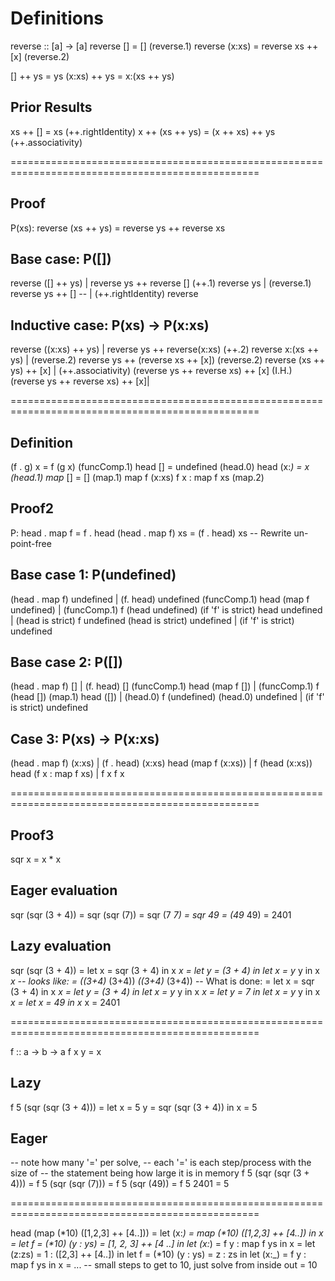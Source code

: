 # Definitions

reverse :: [a] -> [a]
reverse [] = [] (reverse.1)
reverse (x:xs) = reverse xs ++ [x] (reverse.2)

[] ++ ys = ys
(x:xs) ++ ys = x:(xs ++ ys)

## Prior Results

xs ++ [] = xs (++.rightIdentity)
x ++ (xs ++ ys) = (x ++ xs) ++ ys (++.associativity)

=================================================================================================

## Proof

P(xs): reverse (xs ++ ys) = reverse ys ++ reverse xs

## Base case: P([])

reverse ([] ++ ys)      |   reverse ys ++ reverse []
(++.1) reverse ys       | (reverse.1) reverse ys ++ []
--                      | (++.rightIdentity) reverse  

## Inductive case: P(xs) -> P(x:xs)

reverse ((x:xs) ++ ys)                  |     reverse ys ++   reverse(x:xs)
(++.2) reverse x:(xs ++ ys)             | (reverse.2) reverse ys ++ (reverse xs ++ [x])
(reverse.2) reverse (xs ++ ys) ++ [x]   | (++.associativity) (reverse ys ++ reverse xs) ++ [x]
(I.H.) (reverse ys ++ reverse xs) ++ [x]|

=================================================================================================

## Definition

(f . g) x = f (g x) (funcComp.1)
head [] = undefined (head.0)
head (x:_) = x (head.1)
map_ [] = [] (map.1)
map f (x:xs) f x : map f xs (map.2)

## Proof2

P: head . map f = f . head
   (head . map f) xs = (f . head) xs -- Rewrite un-point-free

## Base case 1: P(undefined)

(head . map f) undefined             | (f. head) undefined
(funcComp.1) head (map f undefined)  | (funcComp.1) f (head undefined)
(if 'f' is strict) head undefined    | (head is strict) f  undefined
(head is strict) undefined           | (if 'f' is strict) undefined

## Base case 2: P([])

(head . map f) []             | (f. head) []
(funcComp.1) head (map f [])  | (funcComp.1) f (head [])
(map.1) head ([])             | (head.0) f (undefined)
(head.0) undefined            | (if 'f' is strict) undefined

## Case 3: P(xs) -> P(x:xs)

(head . map f) (x:xs) | (f . head) (x:xs)
head (map f (x:xs))   | f (head (x:xs))
head (f x : map f xs) | f x
f x

=================================================================================================

## Proof3

sqr x = x * x

## Eager evaluation

sqr (sqr (3 + 4))
   = sqr (sqr (7))
   = sqr (7 _7)
   = sqr 49
   = (49_ 49)
   = 2401

## Lazy evaluation

sqr (sqr (3 + 4))
   = let x = sqr (3 + 4) in x _x
   = let y = (3 + 4) in let x = y_ y in x _x
-- looks like:
   = ((3+4)_ (3+4)) _((3+4)_ (3+4))
-- What is done:
   = let x = sqr (3 + 4)
      in x _x
   = let y = (3 + 4)
      in let x = y_ y
         in x _x
   = let y = 7
      in let x = y_ y
         in x _x
   = let x = 49
      in x_ x
   = 2401

=================================================================================================

f :: a -> b -> a
f x y = x

## Lazy

f 5 (sqr (sqr (3 + 4)))
   = let x = 5
      y = sqr (sqr (3 + 4))
      in x
   = 5

## Eager  

-- note how many '=' per solve,
-- each '=' is each step/process with the size of
-- the statement being how large it is in memory
f 5 (sqr (sqr (3 + 4)))
   = f 5 (sqr (sqr (7)))
   = f 5 (sqr (49))
   = f 5 2401
   = 5

=================================================================================================

head (map (*10) ([1,2,3] ++ [4..]))
   = let (x:_) = map (*10) ([1,2,3] ++ [4..])
      in x
   = let f = (*10)
      (y : ys) = [1, 2, 3] ++ [4 ..]
      in let (x:_) = f y : map f ys
         in x
   = let (z:zs) = 1 : ([2,3] ++ [4..])
      in let f = (*10)
         (y : ys) = z : zs
         in let (x:_) = f y : map f ys
            in x
   = ... -- small steps to get to 10, just solve from inside out
   = 10
